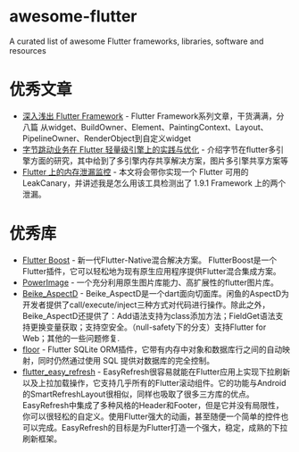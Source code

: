# awesome-flutter
A curated list of awesome Flutter frameworks, libraries, software and resources



# 优秀文章

* [深入浅出 Flutter Framework](https://zxfcumtcs.github.io/2020/05/01/deepinto-flutter-widget/) - Flutter Framework系列文章，干货满满，分八篇
从widget、BuildOwner、Element、PaintingContext、Layout、PipelineOwner、RenderObject到自定义widget
* [字节跳动业务在 Flutter 轻量级引擎上的实践与优化](https://my.oschina.net/u/4180867/blog/5395182) - 介绍字节在flutter多引擎方面的研究，其中给到了多引擎内存共享解决方案，图片多引擎共享方案等
* [Flutter 上的内存泄漏监控](https://flutter.cn/community/tutorials/memory-leak-monitoring-on-flutter) - 本文将会带你实现一个 Flutter 可用的 LeakCanary，并讲述我是怎么用该工具检测出了 1.9.1 Framework 上的两个泄漏。





# 优秀库

* [Flutter Boost](https://github.com/alibaba/flutter_boost) - 新一代Flutter-Native混合解决方案。 FlutterBoost是一个Flutter插件，它可以轻松地为现有原生应用程序提供Flutter混合集成方案。
* [PowerImage](https://github.com/alibaba/power_image) - 一个充分利用原生图片库能力、高扩展性的flutter图片库。
* [Beike_AspectD](https://github.com/LianjiaTech/Beike_AspectD) - Beike_AspectD是一个dart面向切面库。闲鱼的AspectD为开发者提供了call/execute/inject三种方式对代码进行操作。除此之外，Beike_AspectD还提供了：Add语法支持为class添加方法；FieldGet语法支持更换变量获取；支持空安全。（null-safety下的分支）支持Flutter for Web；其他的一些问题修复.
* [floor](https://github.com/pinchbv/floor) - Flutter SQLite ORM插件，它带有内存中对象和数据库行之间的自动映射，同时仍然通过使用 SQL 提供对数据库的完全控制。
* [flutter_easy_refresh](https://github.com/xuelongqy/flutter_easy_refresh) - EasyRefresh很容易就能在Flutter应用上实现下拉刷新以及上拉加载操作，它支持几乎所有的Flutter滚动组件。它的功能与Android的SmartRefreshLayout很相似，同样也吸取了很多三方库的优点。EasyRefresh中集成了多种风格的Header和Footer，但是它并没有局限性，你可以很轻松的自定义。使用Flutter强大的动画，甚至随便一个简单的控件也可以完成。EasyRefresh的目标是为Flutter打造一个强大，稳定，成熟的下拉刷新框架。 

